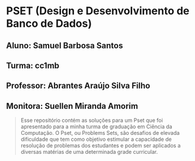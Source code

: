 # PSET (Design e Desenvolvimento de Banco de Dados)  

## Aluno: Samuel Barbosa Santos

## Turma: cc1mb

## Professor: Abrantes Araújo Silva Filho

## Monitora: Suellen Miranda Amorim

>Esse repositório contém as soluções para um Pset que foi apresentado para a minha turma de graduação em Ciência da Computação.
O Pset, ou Problems Sets, são desafios de elevada dificuldade que tem como objetivo estimular a capacidade de resolução de problemas dos estudantes e podem ser aplicados a diversas matérias de uma determinada grade curricular.

